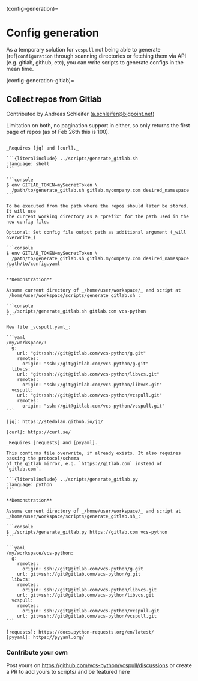 (config-generation)=

# Config generation

As a temporary solution for `vcspull` not being able to generate {ref}`configuration` through scanning directories or fetching them via API (e.g. gitlab, github, etc), you can write scripts to generate configs in the mean time.

(config-generation-gitlab)=

## Collect repos from Gitlab

Contributed by Andreas Schleifer (a.schleifer@bigpoint.net)

Limitation on both, no pagination support in either, so only returns the
first page of repos (as of Feb 26th this is 100).

````{tab} Shell-script

_Requires [jq] and [curl]._

```{literalinclude} ../scripts/generate_gitlab.sh
:language: shell
```

```console
$ env GITLAB_TOKEN=mySecretToken \
  /path/to/generate_gitlab.sh gitlab.mycompany.com desired_namespace
```

To be executed from the path where the repos should later be stored. It will use
the current working directory as a "prefix" for the path used in the new config file.

Optional: Set config file output path as additional argument (_will overwrite_)

```console
$ env GITLAB_TOKEN=mySecretToken \
  /path/to/generate_gitlab.sh gitlab.mycompany.com desired_namespace /path/to/config.yaml
```

**Demonstration**

Assume current directory of _/home/user/workspace/_ and script at _/home/user/workspace/scripts/generate_gitlab.sh_:

```console
$ ./scripts/generate_gitlab.sh gitlab.com vcs-python
```

New file _vcspull.yaml_:

```yaml
/my/workspace/:
  g:
    url: "git+ssh://git@gitlab.com/vcs-python/g.git"
    remotes:
      origin: "ssh://git@gitlab.com/vcs-python/g.git"
  libvcs:
    url: "git+ssh://git@gitlab.com/vcs-python/libvcs.git"
    remotes:
      origin: "ssh://git@gitlab.com/vcs-python/libvcs.git"
  vcspull:
    url: "git+ssh://git@gitlab.com/vcs-python/vcspull.git"
    remotes:
      origin: "ssh://git@gitlab.com/vcs-python/vcspull.git"
```

[jq]: https://stedolan.github.io/jq/

[curl]: https://curl.se/

````

````{tab} Python
_Requires [requests] and [pyyaml]._

This confirms file overwrite, if already exists. It also requires passing the protocol/schema
of the gitlab mirror, e.g. `https://gitlab.com` instead of `gitlab.com`.

```{literalinclude} ../scripts/generate_gitlab.py
:language: python
```

**Demonstration**

Assume current directory of _/home/user/workspace/_ and script at _/home/user/workspace/scripts/generate_gitlab.sh_:

```console
$ ./scripts/generate_gitlab.py https://gitlab.com vcs-python
```

```yaml
/my/workspace/vcs-python:
  g:
    remotes:
      origin: ssh://git@gitlab.com/vcs-python/g.git
    url: git+ssh://git@gitlab.com/vcs-python/g.git
  libvcs:
    remotes:
      origin: ssh://git@gitlab.com/vcs-python/libvcs.git
    url: git+ssh://git@gitlab.com/vcs-python/libvcs.git
  vcspull:
    remotes:
      origin: ssh://git@gitlab.com/vcs-python/vcspull.git
    url: git+ssh://git@gitlab.com/vcs-python/vcspull.git
```

[requests]: https://docs.python-requests.org/en/latest/
[pyyaml]: https://pyyaml.org/

````

### Contribute your own

Post yours on <https://github.com/vcs-python/vcspull/discussions> or create a PR to add
yours to scripts/ and be featured here
